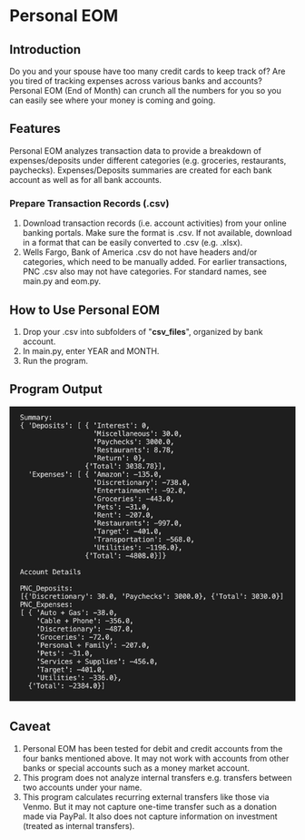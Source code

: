 # Personal EOM

## Introduction

Do you and your spouse have too many credit cards to keep track of? Are you tired of tracking expenses across various banks and accounts? 
Personal EOM (End of Month) can crunch all the numbers for you so you can easily see where your money is coming and going. 

## Features

Personal EOM analyzes transaction data to provide a breakdown of expenses/deposits under different categories (e.g. groceries, restaurants, paychecks). Expenses/Deposits summaries are created for each bank account as well as for all bank accounts. 

### Prepare Transaction Records (.csv)
1. Download transaction records (i.e. account activities) from your online banking portals. Make sure the format is .csv. If not available, download in a format that can be easily converted to .csv (e.g. .xlsx). 
2. Wells Fargo, Bank of America .csv do not have headers and/or categories, which need to be manually added. For earlier transactions, PNC .csv also may not have categories. For standard names, see main.py and eom.py.

## How to Use Personal EOM
1. Drop your .csv into subfolders of "**csv_files**", organized by bank account. 
2. In main.py, enter YEAR and MONTH. 
3. Run the program.

## Program Output
![program output](program_output.png)

## Caveat
1. Personal EOM has been tested for debit and credit accounts from the four banks mentioned above. It may not work with accounts from other banks or special accounts such as a money market account. 
2. This program does not analyze internal transfers e.g. transfers between two accounts under your name. 
3. This program calculates recurring external transfers like those via Venmo. But it may not capture one-time transfer such as a donation made via PayPal. It also does not capture information on investment (treated as internal transfers).




